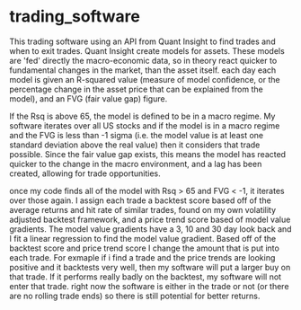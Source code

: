 # trading_software
 This trading software using an API from Quant Insight to find trades and when to exit trades.
 Quant Insight create models for assets. These models are 'fed' directly the macro-economic data, so in theory react quicker to fundamental changes in the market, than the asset itself.
 each day each model is given an R-squared value (measure of model confidence, or the percentage change in the asset price that can be explained from the model), and an FVG (fair value gap) figure.

 If the Rsq is above 65, the model is defined to be in a macro regime. My software iterates over all US stocks and if the model is in a macro regime and the FVG is less than -1 sigma (i.e. 
 the model value is at least one standard deviation above the real value) then it considers that trade possible. Since the fair value gap exists, this means the model has reacted quicker to the change in 
 the macro environment, and a lag has been created, allowing for trade opportunities.

 once my code finds all of the model with Rsq > 65 and FVG < -1, it iterates over those again. I assign each trade a backtest score based off of the average returns and hit rate of similar trades, found on
 my own volatility adjusted backtest framework, and a price trend score based of model value gradients. The model value gradients have a 3, 10 and 30 day look back and I fit a linear regression to find the 
 model value gradient. Based off of the backtest score and price trend score I change the amount that is put into each trade. For exmaple if i find a trade and the price trends are looking positive and it
 backtests very well, then my software will put a larger buy on that trade. If it performs really badly on the backtest, my software will not enter that trade. 
 right now the software is either in the trade or not (or there are no rolling trade ends) so there is still potential for better returns.

